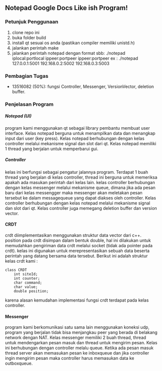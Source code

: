 ## Notepad Google Docs Like ish Program!

### Petunjuk Penggunaan
1. clone repo ini
2. buka folder build
3. install qt sesuai os anda (pastikan compiler memiliki unistd.h)
4. jalankan perintah make
5. jalankan perintah notepad dengan format sbb: 
    ./notepad iplocal:portlocal ippeer:portpeer ippeer:portpeer
    ex : ./notepad 127.0.0.1:5001 192.168.0.2:5002 192.168.0.3:5003

### Pembagian Tugas
- 13516082 (50%): fungsi Controller, Messenger, VersionVector, deletion buffer.


### Penjelasan Program

##### Notepad (UI)
program kami menggunakan qt sebagai library pembantu membuat user interface. Kelas notepad berguna untuk menampilkan data dan menangkap input dari user (key press). Kelas notepad berhubungan dengan kelas controller melalui mekanisme signal dan slot dari qt. Kelas notepad memiliki 1 thread yang berjalan untuk memperbarui gui.

##### Controller
kelas ini berfungsi sebagai pengatur jalannya program. Terdapat 1 buah thread yang berjalan di kelas controller, thread ini berguna untuk memeriksa apakah ada masukan perintah dari kelas lain. kelas controller berhubungan dengan kelas messenger melalui mekanisme queue, dimana jika ada pesan baru dari kelas messengger maka messenger akan meletakan pesan tersebut ke dalam messagequeue yang dapat diakses oleh controller. Kelas controller berhubungan dengan kelas notepad melalui mekanisme signal dan slot dari qt. Kelas controller juga memegang deletion buffer dan version vector.

#### CRDT
crdt diimplementasikan menggunakan struktur data vector dari c++. position pada crdt disimpan dalam bentuk double, hal ini dilakukan untuk memudahkan pengiriman data crdt melalui socket (tidak ada pointer pada crdt). kelas ini digunakan untuk merepresentasikan sebuah data beserta perintah yang datang bersama data tersebut. Berikut ini adalah struktur kelas crdt kami : 

```
class CRDT 
    int siteId;
    int counter;
    char command;
    char value;
    double position;
```

karena alasan kemudahan implementasi fungsi crdt terdapat pada kelas controller.

#### Messenger
program kami berkomunikasi satu sama lain menggunakan koneksi udp, program yang berjalan tidak bisa menjangkau peer yang berada di belakang network dengan NAT. Kelas messenger memiliki 2 buah thread, thread untuk mendengarkan pesan masuk dan thread untuk mengirim pesan. Kelas ini berhubungan dengan controller melalu queue. Ketika ada pesan masuk thread server akan memasukan pesan ke inboxqueue dan jika controller ingin mengirim pesan maka controller harus memasukan data ke outboxqueue.

